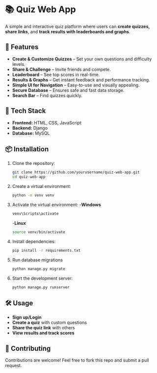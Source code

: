 # 📚 Quiz Web App

A simple and interactive quiz platform where users can **create quizzes, share links**, and **track results with leaderboards and graphs**.

## 🚀 Features
- **Create & Customize Quizzes** – Set your own questions and difficulty levels.
- **Share & Challenge** – Invite friends and compete.
- **Leaderboard** – See top scores in real-time.
- **Results & Graphs** – Get instant feedback and performance tracking.
- **Simple UI for Navigation** – Easy-to-use and visually appealing.
- **Secure Database** – Ensures safe and fast data storage.
- **Search Bar** – Find quizzes quickly.

## 🎨 Tech Stack
- **Frontend:** HTML, CSS, JavaScript
- **Backend:** Django
- **Database:** MySQL

## 📦 Installation
1. Clone the repository:
   ```bash
   git clone https://github.com/yourusername/quiz-web-app.git
   cd quiz-web-app

   ```

2. Create a virtual environment:
   ```bash
   python -m venv venv
    ```
3. Activate the virtual environment: 
    -**Windows**
     ```bash
     venv\Scripts\activate
     ```
     -**Linux**
     ```bash
     source venv/bin/activate
     ```
4. Install dependencies: 
   ```bash
   pip install -r requirements.txt
   ```
5. Run database migrations
    ```bash
    python manage.py migrate
    ```
6. Start the development server:
   ```bash
   python manage.py runserver
   ```

## 🛠 Usage
- **Sign up/Login**
- **Create a quiz** with custom questions
- **Share the quiz link** with others
- **View results and track scores**

## 🤝 Contributing
Contributions are welcome! Feel free to fork this repo and submit a pull request.
